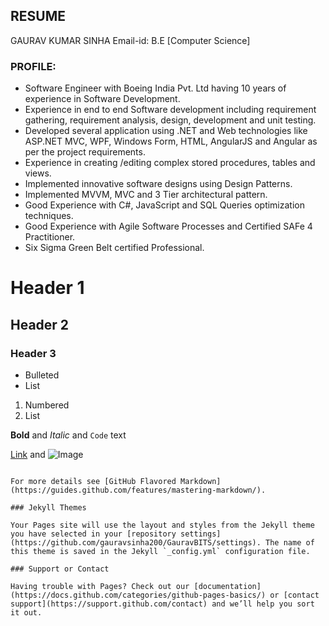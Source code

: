 ## RESUME

GAURAV KUMAR SINHA
Email-id:
B.E [Computer Science] 

### PROFILE:

- Software Engineer with Boeing India Pvt. Ltd having 10 years of experience in Software Development.
- Experience in end to end Software development including requirement gathering, requirement analysis, design, development and unit testing.
- Developed several application using .NET and Web technologies like ASP.NET MVC, WPF, Windows Form, HTML, AngularJS and Angular as per the project requirements.
- Experience in creating /editing complex stored procedures, tables and views.
- Implemented innovative software designs using Design Patterns.
- Implemented MVVM, MVC and 3 Tier architectural pattern.
- Good Experience with C#, JavaScript and SQL Queries optimization techniques.
- Good Experience with Agile Software Processes and Certified SAFe 4 Practitioner.
- Six Sigma Green Belt certified Professional.

# Header 1
## Header 2
### Header 3

- Bulleted
- List

1. Numbered
2. List

**Bold** and _Italic_ and `Code` text

[Link](url) and ![Image](src)
```

For more details see [GitHub Flavored Markdown](https://guides.github.com/features/mastering-markdown/).

### Jekyll Themes

Your Pages site will use the layout and styles from the Jekyll theme you have selected in your [repository settings](https://github.com/gauravsinha200/GauravBITS/settings). The name of this theme is saved in the Jekyll `_config.yml` configuration file.

### Support or Contact

Having trouble with Pages? Check out our [documentation](https://docs.github.com/categories/github-pages-basics/) or [contact support](https://support.github.com/contact) and we’ll help you sort it out.
